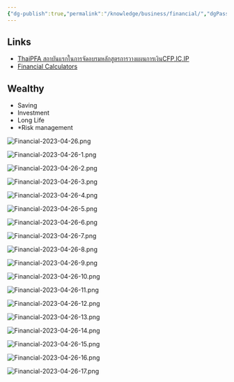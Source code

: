 ```yaml
---
{"dg-publish":true,"permalink":"/knowledge/business/financial/","dgPassFrontmatter":true}
---
```


## Links
- [ThaiPFA สถาบันแรกในการจัดอบรมหลักสูตรการวางแผนการเงินCFP,IC,IP](https://www.thaipfa.co.th/home)
- [Financial Calculators](https://www.fncalculator.com/)
## Wealthy
- Saving
- Investment
- Long Life
- *Risk management

![Financial-2023-04-26.png](/img/user/Attachments/Financial-2023-04-26.png)

![Financial-2023-04-26-1.png](/img/user/Attachments/Financial-2023-04-26-1.png)

![Financial-2023-04-26-2.png](/img/user/Attachments/Financial-2023-04-26-2.png)

![Financial-2023-04-26-3.png](/img/user/Attachments/Financial-2023-04-26-3.png)

![Financial-2023-04-26-4.png](/img/user/Attachments/Financial-2023-04-26-4.png)

![Financial-2023-04-26-5.png](/img/user/Attachments/Financial-2023-04-26-5.png)

![Financial-2023-04-26-6.png](/img/user/Attachments/Financial-2023-04-26-6.png)

![Financial-2023-04-26-7.png](/img/user/Attachments/Financial-2023-04-26-7.png)

![Financial-2023-04-26-8.png](/img/user/Attachments/Financial-2023-04-26-8.png)

![Financial-2023-04-26-9.png](/img/user/Attachments/Financial-2023-04-26-9.png)

![Financial-2023-04-26-10.png](/img/user/Attachments/Financial-2023-04-26-10.png)

![Financial-2023-04-26-11.png](/img/user/Attachments/Financial-2023-04-26-11.png)

![Financial-2023-04-26-12.png](/img/user/Attachments/Financial-2023-04-26-12.png)

![Financial-2023-04-26-13.png](/img/user/Attachments/Financial-2023-04-26-13.png)

![Financial-2023-04-26-14.png](/img/user/Attachments/Financial-2023-04-26-14.png)

![Financial-2023-04-26-15.png](/img/user/Attachments/Financial-2023-04-26-15.png)

![Financial-2023-04-26-16.png](/img/user/Attachments/Financial-2023-04-26-16.png)

![Financial-2023-04-26-17.png](/img/user/Attachments/Financial-2023-04-26-17.png)
